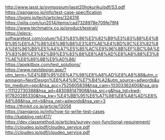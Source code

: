 http://www.jasst.jp/symposium/jasst20hokuriku/pdf/S3.pdf
<br>https://qangaroo.jp/info/test-case-specification
<br>https://logmi.jp/tech/articles/324316
<br>https://qiita.com/jun2014/items/cad7328978e709fe79f4
<br>https://www.techmatrix.co.jp/product/testrail/
<br>https://elecs-softwaretest.com/colum/%E3%83%86%E3%82%B9%E3%83%88%E4%BB%95%E6%A7%98%E6%9B%B8%E3%81%AE%E4%BD%9C%E3%82%8A%E6%96%B9%E5%A4%A7%E5%85%AC%E9%96%8B%EF%BC%9A%E3%83%86%E3%82%B9%E3%83%88%E8%A8%AD%E8%A8%88%E3%81%AE%E6%89%8B%E9%A0%86/
<br>https://appkitbox.com/test_solutions/
<br>https://www.nextdesign.app/?utm_term=%E4%BB%95%E6%A7%98%E8%A8%AD%E8%A8%88&utm_campaign=NextDesign%E6%A4%9C%E7%B4%A2&utm_source=adwords&utm_medium=ppc&hsa_acc=7525605839&hsa_cam=10303362400&hsa_grp=111122730388&hsa_ad=483088147906&hsa_src=g&hsa_tgt=kwd-917820285330&hsa_kw=%E4%BB%95%E6%A7%98%E8%A8%AD%E8%A8%88&hsa_mt=b&hsa_net=adwords&hsa_ver=3
<br>https://thinkit.co.jp/article/12056
<br>https://qangaroo.jp/info/how-to-write-test-cases
<br>http://kabblog.net/417/
<br>https://dev.classmethod.jp/articles/survey-non-functional-requirement/
<br>http://cloudeo.jp/pdf/cloudeo_service.pdf
<br>http://cloudeo.jp/pdf/cloudeo_service.pdf
